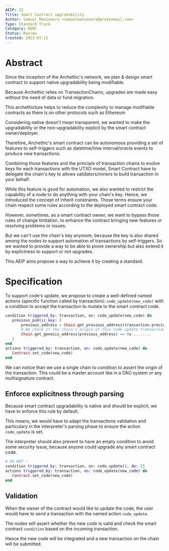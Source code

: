 ```yaml
---
AEIP: 22
Title: Smart Contract upgradability
Author: Samuel Manzanera <samuelmanzanera@protonmail.com>
Type: Standard Track
Category: AERC
Status: Review
Created: 2023-07-12
---
```


# Abstract

Since the inception of the Archethic's network, we plan & design smart contract to support native upgradability being modifiable.

Because Archethic relies on TransactionChains, upgrades are made easy without the need of data or fund migration.

This archethicture helps to reduce the complexity to manage modifiable contracts as there is on other protocols such as Ethereum

Considering native doesn't mean transparent, we wanted to make the upgradability or the non-upgradability explicit by the smart contract owner/deployer.

Therefore, Archethic's smart contract can be autonomous providing a set of features to self-triggers such as datetime/time interval/oracle events to produce new transactions.

Combining those features and the principle of transaction chains to evolve keys for each transactions with the UTXO model, Smart Contract have to delegate the chain's key 
to allows validators/miners to build transaction in your behalf.

While this feature is good for automation, we also wanted to restrict the capability of a node to do anything with your chain's key.
Hence, we introduced the concept of inherit constraints. Those terms ensure your chain respect some rules according to the deployed smart contract code.

However, sometimes, as a smart contract owner, we want to bypass those rules of change limitation, to enhance the contract bringing new features or resolving problems or issues.

But we can't use the chain's key anymore, because the key is also shared among the nodes to support automation of transactions by self-triggers.
So we wanted to provide a way to be able to prove ownership but also extend it by explictness to support or not upgrades.

This AEIP aims propose a way to achieve it by creating a standard.

# Specification

To support code's update, we propose to create a well-defined named actions (specific function called by transaction): `code_update(new_code)` with a condition to accept the transaction to mutate to the smart contract code.

```elixir
condition triggered_by: transaction, on: code_update(new_code) do
   previous_public_key: (
       previous_address = Chain.get_previous_address(transaction.previous_public_key)
       # We check if the chain's origin of this code update transaction is the one authorized
       Chain.get_genesis_address(previous_address) == 0x.........
   )
end
actions triggered_by: transaction, on: code_update(new_code) do
   Contract.set_code(new_code)
end
```

We can notice than we use a single chain to condition to assert the origin of the transaction. 
This could be a master account like in a DAO system or any multisignature contract.

## Enforce explicitness through parsing

Because smart contract upgradability is native and should be explicit, we have to enforce this rule by default.

This means, we would have to adapt the transactions validation and particulary in the interpreter's parsing phase to ensure the action `code_update` is set.

The interpreter should also prevent to have an empty condition to avoid some security issue, because anyone could upgrade any smart contract code.
```elixir
# DO NOT !
condition triggered_by: transaction, on: code_update(), do: []
actions triggered_by: transaction, on: code_update(new_code) do
   Contract.set_code(new_code)
end
```

## Validation

When the owner of the contract would like to update the code, the user would have to send a transaction with the named action `code_update`.

The nodes will assert whether the new code is valid and check the smart contract `condition` based on the incoming transaction.

Hence the new code will be integrated and a new transaction on the chain will be submitted.

